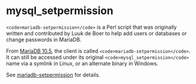 
# mysql_setpermission

`<code>mariadb-setpermission</code>` is a Perl script that was originally written and contributed by Luuk de Boer to help add users or databases or change passwords in MariaDB.


From [MariaDB 10.5](../../../release-notes/mariadb-community-server/what-is-mariadb-105.md), the client is called `<code>mariadb-setpermission</code>`. It can still be accessed under its original `<code>mysql_setpermission</code>` name via a symlink in Linux, or an alternate binary in Windows.


See [mariadb-setpermission](../mariadb-setpermission.md) for details.

